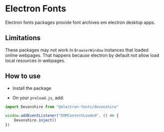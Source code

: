 # Electron Fonts

Electron fonts packages provide font archives em electron desktop apps.

## Limitations

These packages may not work in `BrowserWindow` instances that loaded online webpages. That happens because electron by default not allow load local resources in webpages.

## How to use

* Install the package

* On your `preload.js`, add:

```ts
import Devonshire from "@electron-fonts/devonshire"

window.addEventListener("DOMContentLoaded", () => {
    Devonshire.inject()
})
```